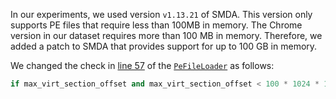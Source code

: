 In our experiments, we used version `v1.13.21` of SMDA. This version only supports PE files that require less than 100MB in memory.
The Chrome version in our dataset requires more than 100 MB in memory.
Therefore, we added a patch to SMDA that provides support for up to 100 GB in memory.

We changed the check in [line 57](https://github.com/danielplohmann/smda/blob/21cc2e538d562a8df798a64032d00929adced1c5/smda/utility/PeFileLoader.py#L57) of the [`PeFileLoader`](https://github.com/danielplohmann/smda/blob/21cc2e538d562a8df798a64032d00929adced1c5/smda/utility/PeFileLoader.py) as follows:

```python
if max_virt_section_offset and max_virt_section_offset < 100 * 1024 * 1024 * 1024:
```